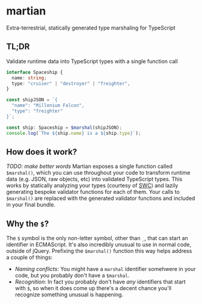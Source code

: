 # martian
Extra-terrestrial, statically generated type marshaling for TypeScript

## TL;DR
Validate runtime data into TypeScript types with a single function call
```typescript
interface Spaceship {
  name: string;
  type: "cruiser" | "destroyer" | "freighter",
}

const shipJSON = `{
  "name": "Millenium Falcon",
  "type": "freighter"
}`;

const ship: Spaceship = $marshal(shipJSON);
console.log(`The ${ship.name} is a ${ship.type}`);
```

## How does it work?
_TODO: make better words_
Martian exposes a single function called `$marshal()`, which you can use throughout your code to transform runtime data (e.g. JSON, raw objects, etc) into validated TypeScript types. This works by statically analyzing your types (courtesy of [SWC](https://swc.rs/)) and lazily generating bespoke validator functions for each of them. Your calls to `$marshal()` are replaced with the generated validator functions and included in your final bundle.

## Why the `$`?
The `$` symbol is the only non-letter symbol, other than `_`, that can start an identifier in ECMAScript. It's also incredibly unusual to use in normal code, outside of jQuery. Prefixing the `$marshal()` function this way helps address a couple of things:
- *Naming conflicts:* You might have a `marshal` identifier somehwere in your code, but you probably don't have a `$marshal`.
- *Recognition:* In fact you probably don't have _any_ identifiers that start with `$`, so when it does come up there's a decent chance you'll recognize something unusual is happening.
